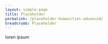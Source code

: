 ```yaml
---
layout: simple-page
title: Placeholder
permalink: /placeholder-humanities-advanced/
breadcrumb: Placeholder
---
```


loren ipsum
